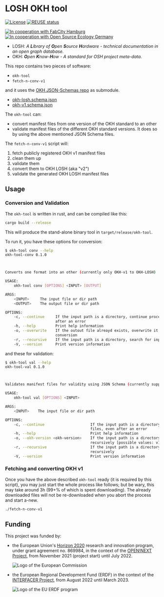<!--
SPDX-FileCopyrightText: 2021-2023 Robin Vobruba <hoijui.quaero@gmail.com>

SPDX-License-Identifier: CC0-1.0
-->

# LOSH OKH tool

[![License](
    https://img.shields.io/github/license/OPEN-NEXT/LOSH-OKH-tool.svg?style=flat)](
    LICENSE)
[![REUSE status](
    https://api.reuse.software/badge/github.com/OPEN-NEXT/LOSH-OKH-tool)](
    https://api.reuse.software/info/github.com/OPEN-NEXT/LOSH-OKH-tool)

[![In cooperation with FabCity Hamburg](
    https://custom-icon-badges.demolab.com/badge/-FCHH-dddddd.svg?logo=fc_logo)](
    https://fabcity.hamburg)
[![In cooperation with Open Source Ecology Germany](
    https://custom-icon-badges.demolab.com/badge/-OSEG-555555.svg?logo=oseg_logo)](
    https://opensourceecology.de)

* LOSH: _A **L**ibrary of **O**pen **S**ource **H**ardware -
  technical documentation in an open graph database._
* OKH: _**O**pen **K**now-**H**ow - A standard for OSH project meta-data._

This repo contains two pieces of software:

* `okh-tool`
* `fetch-n-conv-v1`

and it uses the [OKH JSON-Schemas repo](
https://github.com/OpenKnowHow/okh-search/blob/master/projects_okhs.csv)
as submodule.

* [okh-losh.schema.json](src/okh-losh.schema.json)
* [okh-v1.schema.json](src/okh-v1.schema.json)

The `okh-tool` can:

* convert manifest files from one version of the OKH standard to an other
* validate manifest files of the different OKH standard versions.
  It does so by using the above mentioned JSON Schema files.

The `fetch-n-conv-v1` script will:

1. fetch publicly registered OKH v1 manifest files
2. clean them up
3. validate them
4. convert them to OKH LOSH (aka "v2")
5. validate the generated OKH LOSH manifest files

## Usage

### Conversion and Validation

The `okh-tool` is written in rust, and can be compiled like this:

```bash
cargo build --release
```

This will produce the stand-alone binary tool in `target/release/okh-tool`.

To run it, you have these options for conversion:

```bash
$ okh-tool conv --help
okh-tool-conv 0.1.0



Converts one format into an other (currently only OKH-v1 to OKH-LOSH)

USAGE:
    okh-tool conv [OPTIONS] <INPUT> [OUTPUT]

ARGS:
    <INPUT>     The input file or dir path
    <OUTPUT>    The output file or dir path

OPTIONS:
    -c, --continue     If the input path is a directory, continue processing further files, even
                       after an error
    -h, --help         Print help information
    -o, --overwrite    If the outout file alreayd exists, overwrite it, instead of skipping the
                       conversion
    -r, --recursive    If the input path is a directory, search for input files recursively
    -V, --version      Print version information
```

and these for validation:

```bash
$ okh-tool val --help
okh-tool-val 0.1.0



Validates manifest files for validity using JSON Schema (currently supports OKH-v1 and OKH-LOSH)

USAGE:
    okh-tool val [OPTIONS] <INPUT>

ARGS:
    <INPUT>    The input file or dir path

OPTIONS:
    -c, --continue                     If the input path is a directory, continue processing further
                                       files, even after an error
    -h, --help                         Print help information
    -o, --okh-version <okh-version>    If the input path is a directory, search for input files
                                       recursively [possible values: v1, losh]
    -r, --recursive                    If the input path is a directory, search for input files
                                       recursively
    -V, --version                      Print version information
```

### Fetching and converting OKH v1

Once you have the above described `okh-tool` ready
(it is required by this script),
you may just start the whole process like follows;
but be wary, this may take around 3h
(99+% of which is spent downloading).
The already downloaded files will not be re-downloaded
when you abort the process and start a-new.

```bash
./fetch-n-conv-v1
```

## Funding

This project was funded by:

* the European Union's [Horizon 2020](
      https://research-and-innovation.ec.europa.eu/funding/funding-opportunities/funding-programmes-and-open-calls/horizon-2020_en)
  research and innovation program,
  under grant agreement no. 869984,
  in the context of the [OPEN!NEXT Project](https://opennext.eu/),
  from November 2021 (project start)
  until July 2022.

  ![Logo of the European Commission](
      https://www.polemermediterranee.com/var/website/storage/images/media/images/european-commission-logo.png/422174-1-fre-FR/european-commission-logo.PNG_reference.png)

* the European Regional Development Fund (ERDF)
  in the context of the [INTERFACER Project](https://www.interfacerproject.eu/),
  from August 2022
  until March 2023.

  ![Logo of the EU ERDF program](
      https://cloud.fabcity.hamburg/s/TopenKEHkWJ8j5P/download/logo-eu-erdf.png)
